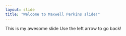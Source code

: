 ```yaml
---
layout: slide
title: "Welcome to Maxwell Perkins slide!"
---
```

This is my awesome slide
Use the left arrow to go back!


